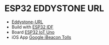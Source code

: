 # ESP32 EDDYSTONE URL

- [Eddystone-URL](https://github.com/google/eddystone/tree/master/eddystone-url)
- Build with [ESP32 IDF](http://esp-idf.readthedocs.io/en/latest/)
- Board [ESP32 IoT Uno](https://github.com/esp32vn/esp32-iot-uno)
- iOS App [Google iBeacon Tolls](https://itunes.apple.com/us/app/beacon-tools/id1094371356?mt=8)
